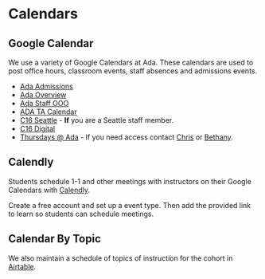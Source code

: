 # Calendars

## Google Calendar

We use a variety of Google Calendars at Ada.  These calendars are used to post office hours, classroom events, staff absences and admissions events.

* [Ada Admissions](https://calendar.google.com/calendar/u/0?cid=YWRtaXNzaW9uc0BhZGFkZXZlbG9wZXJzYWNhZGVteS5vcmc)
* [Ada Overview](https://calendar.google.com/calendar/u/0?cid=YWRhZGV2ZWxvcGVyc2FjYWRlbXkub3JnX25tNW5rb2NkOTgyN2MxdnJtcTRmNzdsOWZrQGdyb3VwLmNhbGVuZGFyLmdvb2dsZS5jb20)
* [Ada Staff OOO](https://calendar.google.com/calendar/u/0?cid=YWRhZGV2ZWxvcGVyc2FjYWRlbXkub3JnXzJlOWhkMmtocDkwYTNwczZnb2pna3JwdmVvQGdyb3VwLmNhbGVuZGFyLmdvb2dsZS5jb20)
* [ADA TA Calendar](https://calendar.google.com/calendar/u/0?cid=Y19zYnYwbTZqNGZ0Mmt2aTN1dHBlbWpoMGVoZ0Bncm91cC5jYWxlbmRhci5nb29nbGUuY29t)
* [C16 Seattle](https://calendar.google.com/calendar/u/1?cid=Y19rZ3VxbDZ1MXVqcjB0Z3I4c2Q0b2I1Nmc4c0Bncm91cC5jYWxlbmRhci5nb29nbGUuY29t) - **If** you are a Seattle staff member.
* [C16 Digital](https://calendar.google.com/calendar/u/0?cid=Y181ZjQ2M2IxbTFhMHVtcmZtZnZqYThkbmFvOEBncm91cC5jYWxlbmRhci5nb29nbGUuY29t)
* [Thursdays @ Ada](https://calendar.google.com/calendar/u/0?cid=YWRhZGV2ZWxvcGVyc2FjYWRlbXkub3JnX3IwNmthYXZ1MGw1bWFvZmRsYTN2NGFwbWlrQGdyb3VwLmNhbGVuZGFyLmdvb2dsZS5jb20) - If you need access contact [Chris](mailto:chris@adadev.org) or [Bethany](bethany@adadev.org).

## Calendly

Students schedule 1-1 and other meetings with instructors on their Google Calendars with [Calendly](https://calendly.com/).  

Create a free account and set up a event type.  Then add the provided link to learn so students can schedule meetings.  

## Calendar By Topic

We also maintain a schedule of topics of instruction for the cohort in [Airtable](https://airtable.com/tblSmysEfKv1n8iLt/viwBMwzIz0yZYi1FG?blocks=hide).
